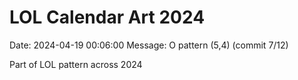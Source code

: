 # LOL Calendar Art 2024

Date: 2024-04-19 00:06:00
Message: O pattern (5,4) (commit 7/12)

Part of LOL pattern across 2024
